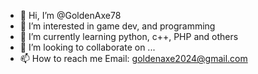 - 👋 Hi, I’m @GoldenAxe78
- 👀 I’m interested in game dev, and programming
- 🌱 I’m currently learning python, c++, PHP and others
- 💞️ I’m looking to collaborate on ...
- 📫 How to reach me Email: goldenaxe2024@gmail.com
                     

<!---
GoldenAxe78/GoldenAxe78 is a ✨ special ✨ repository because its `README.md` (this file) appears on your GitHub profile.
You can click the Preview link to take a look at your changes.
--->
